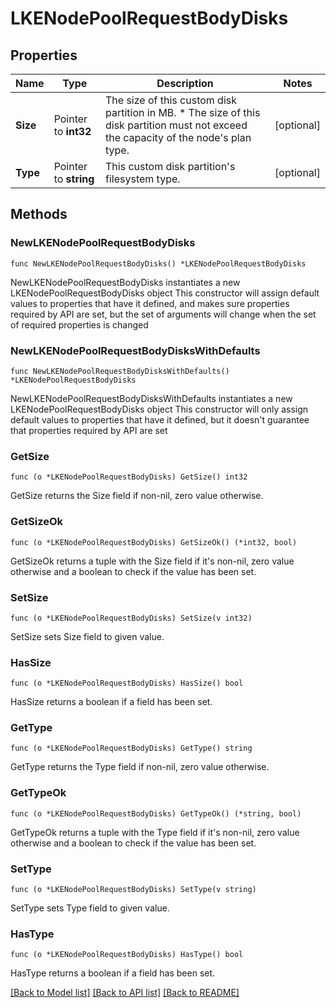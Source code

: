 # LKENodePoolRequestBodyDisks

## Properties

Name | Type | Description | Notes
------------ | ------------- | ------------- | -------------
**Size** | Pointer to **int32** | The size of this custom disk partition in MB.    * The size of this disk partition must not exceed the capacity of the node&#39;s plan type.  | [optional] 
**Type** | Pointer to **string** | This custom disk partition&#39;s filesystem type.  | [optional] 

## Methods

### NewLKENodePoolRequestBodyDisks

`func NewLKENodePoolRequestBodyDisks() *LKENodePoolRequestBodyDisks`

NewLKENodePoolRequestBodyDisks instantiates a new LKENodePoolRequestBodyDisks object
This constructor will assign default values to properties that have it defined,
and makes sure properties required by API are set, but the set of arguments
will change when the set of required properties is changed

### NewLKENodePoolRequestBodyDisksWithDefaults

`func NewLKENodePoolRequestBodyDisksWithDefaults() *LKENodePoolRequestBodyDisks`

NewLKENodePoolRequestBodyDisksWithDefaults instantiates a new LKENodePoolRequestBodyDisks object
This constructor will only assign default values to properties that have it defined,
but it doesn't guarantee that properties required by API are set

### GetSize

`func (o *LKENodePoolRequestBodyDisks) GetSize() int32`

GetSize returns the Size field if non-nil, zero value otherwise.

### GetSizeOk

`func (o *LKENodePoolRequestBodyDisks) GetSizeOk() (*int32, bool)`

GetSizeOk returns a tuple with the Size field if it's non-nil, zero value otherwise
and a boolean to check if the value has been set.

### SetSize

`func (o *LKENodePoolRequestBodyDisks) SetSize(v int32)`

SetSize sets Size field to given value.

### HasSize

`func (o *LKENodePoolRequestBodyDisks) HasSize() bool`

HasSize returns a boolean if a field has been set.

### GetType

`func (o *LKENodePoolRequestBodyDisks) GetType() string`

GetType returns the Type field if non-nil, zero value otherwise.

### GetTypeOk

`func (o *LKENodePoolRequestBodyDisks) GetTypeOk() (*string, bool)`

GetTypeOk returns a tuple with the Type field if it's non-nil, zero value otherwise
and a boolean to check if the value has been set.

### SetType

`func (o *LKENodePoolRequestBodyDisks) SetType(v string)`

SetType sets Type field to given value.

### HasType

`func (o *LKENodePoolRequestBodyDisks) HasType() bool`

HasType returns a boolean if a field has been set.


[[Back to Model list]](../README.md#documentation-for-models) [[Back to API list]](../README.md#documentation-for-api-endpoints) [[Back to README]](../README.md)


